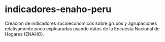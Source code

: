 # indicadores-enaho-peru
Creacion de indicadores socioeconomicos sobre grupos y agrupaciones relativamente poco exploaradas usando datos de la Encuesta Nacional de Hogares (ENAHO).
